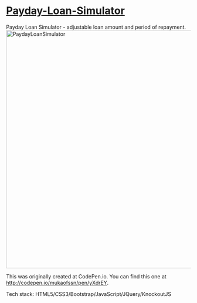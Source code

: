 <h1><a href="https://mukaofssn.github.io/PaydayLoanSimulator/" target="_blank">Payday-Loan-Simulator</a></h1>
Payday Loan Simulator - adjustable loan amount and period of repayment.

<img src="https://github.com/mukaofssn/PaydayLoanSimulator/blob/master/PaydayLoanSimulatorQuote.gif" width="950" height="650" alt="PaydayLoanSimulator">

This was originally created at CodePen.io. You can find this one at http://codepen.io/mukaofssn/pen/yXdrEY.

Tech stack: HTML5/CSS3/Bootstrap/JavaScript/JQuery/KnockoutJS
